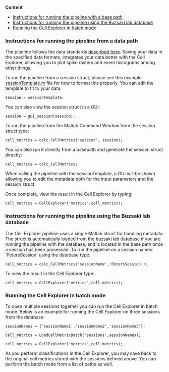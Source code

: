 **Content**
* [Instructions for running the pipeline with a base path](https://github.com/petersenpeter/Cell-Explorer/wiki/Running-the-cell-metrics-pipeline#instructions-for-running-the-pipeline-from-a-data-path)
* [Instructions for running the pipeline using the Buzsaki lab database](https://github.com/petersenpeter/Cell-Explorer/wiki/Running-the-cell-metrics-pipeline#instructions-for-running-the-pipeline-using-the-buzsaki-lab-database)
* [Running the Cell Explorer in batch mode](https://github.com/petersenpeter/Cell-Explorer/wiki/Running-the-cell-metrics-pipeline#running-the-cell-explorer-in-batch-mode)

### Instructions for running the pipeline from a data path
The pipeline follows the data standards [described here](https://github.com/petersenpeter/Cell-Explorer/wiki/Data-structure-and-format). Saving your data in the specified data formats, integrates your data better with the Cell Explorer, allowing you to plot spike rasters and event histograms among other things.

To run the pipeline from a session struct, please see this example
[sessionTemplate.m](https://github.com/petersenpeter/Cell-Explorer/blob/master/calc_CellMetrics/sessionTemplate.m) file for how to format this properly. You can edit the template to fit to your data.

`session = sessionTemplate;`

You can also view the session struct in a GUI:

`session = gui_session(session);`

To run the pipeline from the Matlab Command Window from the session struct type:

`cell_metrics = calc_CellMetrics('session', session);`

You can also run it directly from a basepath and generate the session struct directly:

`cell_metrics = calc_CellMetrics;`

When calling the pipeline with the sessionTemplate, a GUI will be shown allowing you to edit the metadata both for the input parameters and the session struct. 

Once complete, view the result in the Cell Explorer by typing:

`cell_metrics = CellExplorer('metrics',cell_metrics);`

### Instructions for running the pipeline using the Buzsaki lab database
The Cell Explorer pipeline uses a single Matlab struct for handling metadata. The struct is automatically loaded from the buzsaki lab database if you are running the pipeline with the database, and is located in the base path once a session has been processed. To run the pipeline on a session named 'PetersSession' using the database type:

`cell_metrics = calc_CellMetrics('sessionName','PetersSession');`

To view the result in the Cell Explorer type:

`cell_metrics = CellExplorer('metrics',cell_metrics);`

### Running the Cell Explorer in batch mode
To open multiple sessions together you can run the Cell Explorer in batch mode. Below is an example for running the Cell Explorer on three sessions from the database:

`sessionNames = {'sessionName1','sessionName2','sessionName3'};`

`cell_metrics = LoadCellMetricBatch('sessions',sessionNames);`

`cell_metrics = CellExplorer('metrics',cell_metrics);`

As you perform classifications in the Cell Explorer, you may save back to the original cell metrics stored with the sessions defined above. You can perform the batch mode from a list of paths as well.
